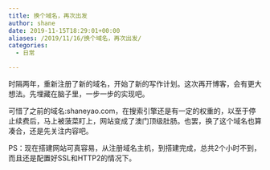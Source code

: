 ```yaml
---
title: 换个域名，再次出发
author: shane
date: 2019-11-15T18:29:01+00:00
aliases: /2019/11/16/换个域名，再次出发/
categories:
  - 日常

---
```

时隔两年，重新注册了新的域名，开始了新的写作计划。这次再开博客，会有更大想法。先埋藏在脑子里，一步一步的实现吧。

可惜了之前的域名:shaneyao.com，在搜索引擎还是有一定的权重的，以至于停止续费后，马上被菠菜盯上，网站变成了澳门顶级肚肠。也罢，换了这个域名也算凑合，还是先关注内容吧。

PS：现在搭建网站可真容易，从注册域名主机，到搭建完成，总共2个小时不到，而且还是配置好SSL和HTTP2的情况下。

